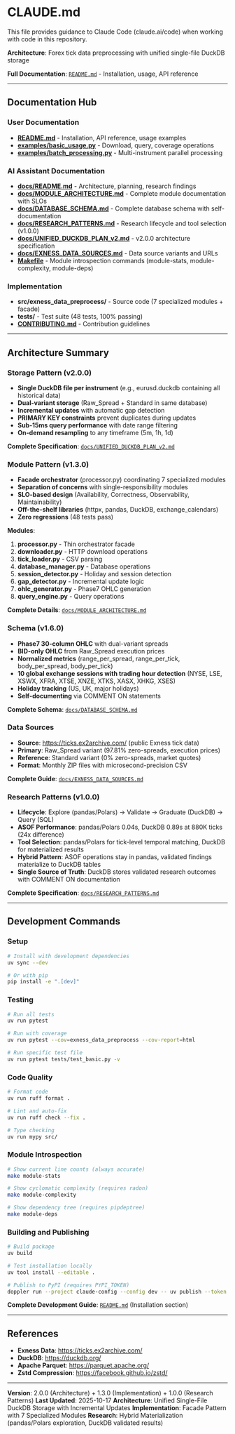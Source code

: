 # CLAUDE.md

This file provides guidance to Claude Code (claude.ai/code) when working with code in this repository.

**Architecture**: Forex tick data preprocessing with unified single-file DuckDB storage

**Full Documentation**: [`README.md`](README.md) - Installation, usage, API reference

---

## Documentation Hub

### User Documentation
- **[README.md](README.md)** - Installation, API reference, usage examples
- **[examples/basic_usage.py](examples/basic_usage.py)** - Download, query, coverage operations
- **[examples/batch_processing.py](examples/batch_processing.py)** - Multi-instrument parallel processing

### AI Assistant Documentation
- **[docs/README.md](docs/README.md)** - Architecture, planning, research findings
- **[docs/MODULE_ARCHITECTURE.md](docs/MODULE_ARCHITECTURE.md)** - Complete module documentation with SLOs
- **[docs/DATABASE_SCHEMA.md](docs/DATABASE_SCHEMA.md)** - Complete database schema with self-documentation
- **[docs/RESEARCH_PATTERNS.md](docs/RESEARCH_PATTERNS.md)** - Research lifecycle and tool selection (v1.0.0)
- **[docs/UNIFIED_DUCKDB_PLAN_v2.md](docs/UNIFIED_DUCKDB_PLAN_v2.md)** - v2.0.0 architecture specification
- **[docs/EXNESS_DATA_SOURCES.md](docs/EXNESS_DATA_SOURCES.md)** - Data source variants and URLs
- **[Makefile](Makefile)** - Module introspection commands (module-stats, module-complexity, module-deps)

### Implementation
- **src/exness_data_preprocess/** - Source code (7 specialized modules + facade)
- **tests/** - Test suite (48 tests, 100% passing)
- **[CONTRIBUTING.md](CONTRIBUTING.md)** - Contribution guidelines

---

## Architecture Summary

### Storage Pattern (v2.0.0)
- **Single DuckDB file per instrument** (e.g., eurusd.duckdb containing all historical data)
- **Dual-variant storage** (Raw_Spread + Standard in same database)
- **Incremental updates** with automatic gap detection
- **PRIMARY KEY constraints** prevent duplicates during updates
- **Sub-15ms query performance** with date range filtering
- **On-demand resampling** to any timeframe (5m, 1h, 1d)

**Complete Specification**: [`docs/UNIFIED_DUCKDB_PLAN_v2.md`](docs/UNIFIED_DUCKDB_PLAN_v2.md)

### Module Pattern (v1.3.0)
- **Facade orchestrator** (processor.py) coordinating 7 specialized modules
- **Separation of concerns** with single-responsibility modules
- **SLO-based design** (Availability, Correctness, Observability, Maintainability)
- **Off-the-shelf libraries** (httpx, pandas, DuckDB, exchange_calendars)
- **Zero regressions** (48 tests pass)

**Modules**:
1. **processor.py** - Thin orchestrator facade
2. **downloader.py** - HTTP download operations
3. **tick_loader.py** - CSV parsing
4. **database_manager.py** - Database operations
5. **session_detector.py** - Holiday and session detection
6. **gap_detector.py** - Incremental update logic
7. **ohlc_generator.py** - Phase7 OHLC generation
8. **query_engine.py** - Query operations

**Complete Details**: [`docs/MODULE_ARCHITECTURE.md`](docs/MODULE_ARCHITECTURE.md)

### Schema (v1.6.0)
- **Phase7 30-column OHLC** with dual-variant spreads
- **BID-only OHLC** from Raw_Spread execution prices
- **Normalized metrics** (range_per_spread, range_per_tick, body_per_spread, body_per_tick)
- **10 global exchange sessions with trading hour detection** (NYSE, LSE, XSWX, XFRA, XTSE, XNZE, XTKS, XASX, XHKG, XSES)
- **Holiday tracking** (US, UK, major holidays)
- **Self-documenting** via COMMENT ON statements

**Complete Schema**: [`docs/DATABASE_SCHEMA.md`](docs/DATABASE_SCHEMA.md)

### Data Sources
- **Source**: https://ticks.ex2archive.com/ (public Exness tick data)
- **Primary**: Raw_Spread variant (97.81% zero-spreads, execution prices)
- **Reference**: Standard variant (0% zero-spreads, market quotes)
- **Format**: Monthly ZIP files with microsecond-precision CSV

**Complete Guide**: [`docs/EXNESS_DATA_SOURCES.md`](docs/EXNESS_DATA_SOURCES.md)

### Research Patterns (v1.0.0)
- **Lifecycle**: Explore (pandas/Polars) → Validate → Graduate (DuckDB) → Query (SQL)
- **ASOF Performance**: pandas/Polars 0.04s, DuckDB 0.89s at 880K ticks (24x difference)
- **Tool Selection**: pandas/Polars for tick-level temporal matching, DuckDB for materialized results
- **Hybrid Pattern**: ASOF operations stay in pandas, validated findings materialize to DuckDB tables
- **Single Source of Truth**: DuckDB stores validated research outcomes with COMMENT ON documentation

**Complete Specification**: [`docs/RESEARCH_PATTERNS.md`](docs/RESEARCH_PATTERNS.md)

---

## Development Commands

### Setup
```bash
# Install with development dependencies
uv sync --dev

# Or with pip
pip install -e ".[dev]"
```

### Testing
```bash
# Run all tests
uv run pytest

# Run with coverage
uv run pytest --cov=exness_data_preprocess --cov-report=html

# Run specific test file
uv run pytest tests/test_basic.py -v
```

### Code Quality
```bash
# Format code
uv run ruff format .

# Lint and auto-fix
uv run ruff check --fix .

# Type checking
uv run mypy src/
```

### Module Introspection
```bash
# Show current line counts (always accurate)
make module-stats

# Show cyclomatic complexity (requires radon)
make module-complexity

# Show dependency tree (requires pipdeptree)
make module-deps
```

### Building and Publishing
```bash
# Build package
uv build

# Test installation locally
uv tool install --editable .

# Publish to PyPI (requires PYPI_TOKEN)
doppler run --project claude-config --config dev -- uv publish --token "$PYPI_TOKEN"
```

**Complete Development Guide**: [`README.md`](README.md) (Installation section)

---

## References

- **Exness Data**: https://ticks.ex2archive.com/
- **DuckDB**: https://duckdb.org/
- **Apache Parquet**: https://parquet.apache.org/
- **Zstd Compression**: https://facebook.github.io/zstd/

---

**Version**: 2.0.0 (Architecture) + 1.3.0 (Implementation) + 1.0.0 (Research Patterns)
**Last Updated**: 2025-10-17
**Architecture**: Unified Single-File DuckDB Storage with Incremental Updates
**Implementation**: Facade Pattern with 7 Specialized Modules
**Research**: Hybrid Materialization (pandas/Polars exploration, DuckDB validated results)
